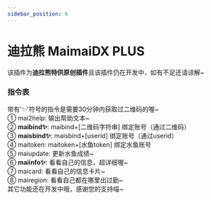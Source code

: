 ```yaml
---
sidebar_position: 6
---
```


# 迪拉熊 MaimaiDX PLUS
该插件为**迪拉熊特供原创插件**且该插件仍在开发中，如有不足还请谅解~

### 指令表

带有'✨'符号的指令是需要30分钟内获取过二维码的喔~</br>
① mai2help: 输出帮助文本~</br>
② **maibind✨**: maibind+[二维码字符串] 绑定账号（通过二维码）</br>
③ **maisbind✨**: maisbind+[userid] 绑定账号（通过userid）</br>
④ maitoken: maitoken+[水鱼token] 绑定水鱼账号</br>
⑤ maiupdate: 更新水鱼成绩~</br>
⑥ **maiinfo✨**: 看看自己的信息，超详细喔~</br>
⑦ maicard: 看看自己的信息卡片~</br>
⑧ mairegion: 看看自己都在哪里出过勤~</br>
其它功能还在开发中哦，感谢您的支持喵~
